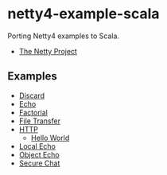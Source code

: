 netty4-example-scala
====================

Porting Netty4 examples to Scala.

* [The Netty Project](https://github.com/netty/netty)

Examples
--------
* [Discard](src/main/scala/com/github/kxbmap/netty/example/discard)
* [Echo](src/main/scala/com/github/kxbmap/netty/example/echo)
* [Factorial](src/main/scala/com/github/kxbmap/netty/example/factorial)
* [File Transfer](src/main/scala/com/github/kxbmap/netty/example/filetransfer)
* [HTTP](src/main/scala/com/github/kxbmap/netty/example/http)
  * [Hello World](src/main/scala/com/github/kxbmap/netty/example/http/helloworld)
* [Local Echo](src/main/scala/com/github/kxbmap/netty/example/localecho)
* [Object Echo](src/main/scala/com/github/kxbmap/netty/example/objectecho)
* [Secure Chat](src/main/scala/com/github/kxbmap/netty/example/securechat)
